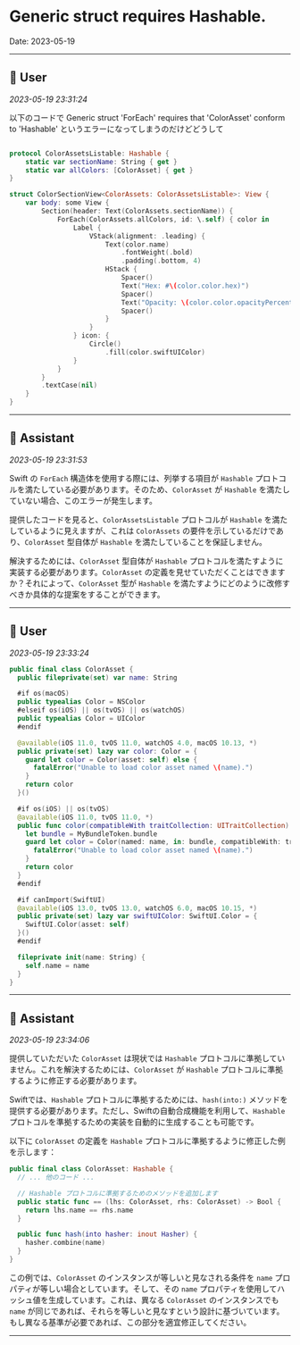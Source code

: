 # Generic struct requires Hashable.

Date: 2023-05-19

---

## 👤 User
*2023-05-19 23:31:24*

以下のコードで Generic struct 'ForEach' requires that 'ColorAsset' conform to 'Hashable' というエラーになってしまうのだけどどうして

```swift

protocol ColorAssetsListable: Hashable {
    static var sectionName: String { get }
    static var allColors: [ColorAsset] { get }
}

struct ColorSectionView<ColorAssets: ColorAssetsListable>: View {
    var body: some View {
        Section(header: Text(ColorAssets.sectionName)) {
            ForEach(ColorAssets.allColors, id: \.self) { color in
                Label {
                    VStack(alignment: .leading) {
                        Text(color.name)
                            .fontWeight(.bold)
                            .padding(.bottom, 4)
                        HStack {
                            Spacer()
                            Text("Hex: #\(color.color.hex)")
                            Spacer()
                            Text("Opacity: \(color.color.opacityPercentage)")
                            Spacer()
                        }
                    }
                } icon: {
                    Circle()
                        .fill(color.swiftUIColor)
                }
            }
        }
        .textCase(nil)
    }
}

```

---

## 🤖 Assistant
*2023-05-19 23:31:53*

Swift の `ForEach` 構造体を使用する際には、列挙する項目が `Hashable` プロトコルを満たしている必要があります。そのため、`ColorAsset` が `Hashable` を満たしていない場合、このエラーが発生します。

提供したコードを見ると、`ColorAssetsListable` プロトコルが `Hashable` を満たしているように見えますが、これは `ColorAssets` の要件を示しているだけであり、`ColorAsset` 型自体が `Hashable` を満たしていることを保証しません。

解決するためには、`ColorAsset` 型自体が `Hashable` プロトコルを満たすように実装する必要があります。`ColorAsset` の定義を見せていただくことはできますか？それによって、`ColorAsset` 型が `Hashable` を満たすようにどのように改修すべきか具体的な提案をすることができます。

---

## 👤 User
*2023-05-19 23:33:24*

```swift
public final class ColorAsset {
  public fileprivate(set) var name: String

  #if os(macOS)
  public typealias Color = NSColor
  #elseif os(iOS) || os(tvOS) || os(watchOS)
  public typealias Color = UIColor
  #endif

  @available(iOS 11.0, tvOS 11.0, watchOS 4.0, macOS 10.13, *)
  public private(set) lazy var color: Color = {
    guard let color = Color(asset: self) else {
      fatalError("Unable to load color asset named \(name).")
    }
    return color
  }()

  #if os(iOS) || os(tvOS)
  @available(iOS 11.0, tvOS 11.0, *)
  public func color(compatibleWith traitCollection: UITraitCollection) -> Color {
    let bundle = MyBundleToken.bundle
    guard let color = Color(named: name, in: bundle, compatibleWith: traitCollection) else {
      fatalError("Unable to load color asset named \(name).")
    }
    return color
  }
  #endif

  #if canImport(SwiftUI)
  @available(iOS 13.0, tvOS 13.0, watchOS 6.0, macOS 10.15, *)
  public private(set) lazy var swiftUIColor: SwiftUI.Color = {
    SwiftUI.Color(asset: self)
  }()
  #endif

  fileprivate init(name: String) {
    self.name = name
  }
}
```

---

## 🤖 Assistant
*2023-05-19 23:34:06*

提供していただいた `ColorAsset` は現状では `Hashable` プロトコルに準拠していません。これを解決するためには、`ColorAsset` が `Hashable` プロトコルに準拠するように修正する必要があります。

Swiftでは、`Hashable` プロトコルに準拠するためには、`hash(into:)` メソッドを提供する必要があります。ただし、Swiftの自動合成機能を利用して、`Hashable` プロトコルを準拠するための実装を自動的に生成することも可能です。

以下に `ColorAsset` の定義を `Hashable` プロトコルに準拠するように修正した例を示します：

```swift
public final class ColorAsset: Hashable {
  // ... 他のコード ...

  // Hashable プロトコルに準拠するためのメソッドを追加します
  public static func == (lhs: ColorAsset, rhs: ColorAsset) -> Bool {
    return lhs.name == rhs.name
  }

  public func hash(into hasher: inout Hasher) {
    hasher.combine(name)
  }
}
```

この例では、`ColorAsset` のインスタンスが等しいと見なされる条件を `name` プロパティが等しい場合としています。そして、その `name` プロパティを使用してハッシュ値を生成しています。これは、異なる `ColorAsset` のインスタンスでも `name` が同じであれば、それらを等しいと見なすという設計に基づいています。もし異なる基準が必要であれば、この部分を適宜修正してください。

---
